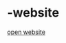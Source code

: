 # -website


<a href="https://tansionline.github.io/website/html/index.html" target="blank">open website</a>

